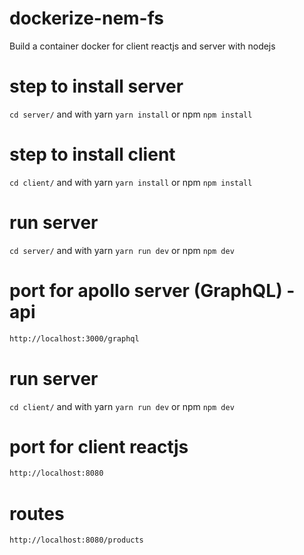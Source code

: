 # dockerize-nem-fs

Build a container docker for client reactjs and server with nodejs

# step to install server

`cd server/` and with yarn `yarn install` or npm `npm install`

# step to install client

`cd client/` and with yarn `yarn install` or npm `npm install`

# run server

`cd server/` and with yarn `yarn run dev` or npm `npm dev`

# port for apollo server (GraphQL) - api

```sh
http://localhost:3000/graphql
```

# run server

`cd client/` and with yarn `yarn run dev` or npm `npm dev`

# port for client reactjs

```sh
http://localhost:8080
```

# routes

```sh
http://localhost:8080/products
```
